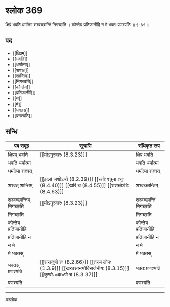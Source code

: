 # श्लोक 369

क्षिप्रं भवति धर्मात्मा शश्वच्छान्तिं निगच्छति ।
कौन्तेय प्रतिजानीहि न मे भक्तः प्रणश्यति ॥ ९-३१॥


## पद 

- [[क्षिप्रम्]]
- [[भवति]]
- [[धर्मात्मा]]
- [[शश्वत्]]
- [[शान्तिम्]]
- [[निगच्छति]]
- [[कौन्तेय]]
- [[प्रतिजानीहि]]
- [[न]]
- [[मे]]
- [[भक्तस्]]
- [[प्रणश्यति]]

## सन्धि

| पद समूह | सूत्राणि | संधिकृत रूप |
| ----- | ----- | ----- |
| क्षिप्रम् भवति |  [[मोऽनुस्वारः (8.3.23)]] | क्षिप्रं भवति |
| भवति धर्मात्मा |  | भवति धर्मात्मा |
| धर्मात्मा शश्वत् |  | धर्मात्मा शश्वत् |
| शश्वत् शान्तिम् |  [[झलां जशोऽन्ते (8.2.39)]] [[स्तोः श्चुना श्चुः (8.4.40)]] [[खरि च (8.4.55)]] [[शशछोऽटि (8.4.63)]] | शश्वच्छान्तिम् |
| शश्वच्छान्तिम् निगच्छति |  [[मोऽनुस्वारः (8.3.23)]] | शश्वच्छान्तिं निगच्छति |
| निगच्छति |  | निगच्छति |
| कौन्तेय प्रतिजानीहि |  | कौन्तेय प्रतिजानीहि |
| प्रतिजानीहि न |  | प्रतिजानीहि न |
| न मे |  | न मे |
| मे भक्तस् |  | मे भक्तस् |
| भक्तस् प्रणश्यति |  [[ससजुषो रुः (8.2.66)]] [[तस्य लोपः (1.3.9)]] [[खरवसानयोर्विसर्जनीयः (8.3.15)]] [[कुप्वोः ≍क≍पौ च (8.3.37)]] | भक्तः प्रणश्यति |
| प्रणश्यति |  | प्रणश्यति |


---

#श्लोक